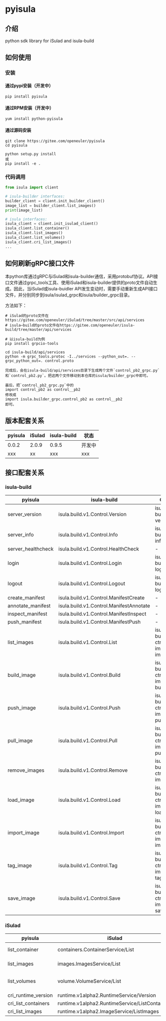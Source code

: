 # pyisula

## 介绍

python sdk library for iSulad and isula-build

## 如何使用

### 安装

#### 通过pypi安装（开发中）

```shell
pip install pyisula
```

#### 通过RPM安装（开发中）

```shell
yum install python-pyisula
```

#### 通过源码安装

```shell
git clone https://gitee.com/openeuler/pyisula
cd pyisula

python setup.py install
或
pip install -e .
```

### 代码调用

```python
from isula import client

# isula-builder interfaces:
builder_client = client.init_builder_client()
image_list = builder_client.list_images()
print(image_list)

# isula interfaces:
isula_client = client.init_isulad_client()
isula_client.list_container()
isula_client.list_images()
isula_client.list_volumes()
isula_client.cri_list_images()
...
```

## 如何刷新gRPC接口文件

本python库通过gRPC与iSulad和isula-builder通信，采用protobuf协议。API接口文件通过grpc_tools工具、使用iSulad和isula-builder提供的proto文件自动生成。因此，当iSulad或isula-buidler API发生变动时，需要手动重新生成API接口文件，并分别同步到isula/isulad_grpc和isula/builder_grpc目录。

方法如下：

```shell
# iSulad的proto文件在https://gitee.com/openeuler/iSulad/tree/master/src/api/services
# isula—build的proto文件在https://gitee.com/openeuler/isula-build/tree/master/api/services

# 以isula-build为例
pip install grpcio-tools

cd isula-build/api/services
python -m grpc_tools.protoc -I../services --python_out=. --grpc_python_out=. control.proto

完成后，会在isula-build/api/services目录下生成两个文件`control_pb2_grpc.py`和`control_pb2.py`。把这两个文件移动到本仓库的isula/builder_grpc中即可。

最后，把`control_pb2_grpc.py`中的
import control_pb2 as control__pb2
修改成
import isula.builder_grpc.control_pb2 as control__pb2
即可。
```

## 版本配套关系

| pyisula | iSulad | isula-build | 状态 |
|  ----  |  ----  |  ----  |  ----  |
| 0.0.2 | 2.0.9 | 0.9.5 | 开发中 |
| xxx | xx | xxx | xxx|

## 接口配套关系

### isula-build

| pyisula | isula-build | CLI |
| ---- | ---- | ---- |
| server_version | isula.build.v1.Control.Version | isula-build version |
| server_info | isula.build.v1.Control.Info | isula-build info |
| server_healthcheck | isula.build.v1.Control.HealthCheck | - |
| login | isula.build.v1.Control.Login | isula-build login |
| logout | isula.build.v1.Control.Logout | isula-build logout |
| create_manifest | isula.build.v1.Control.ManifestCreate| - |
| annotate_manifest | isula.build.v1.Control.ManifestAnnotate| - |
| inspect_manifest | isula.build.v1.Control.ManifestInspect| - |
| push_manifest | isula.build.v1.Control.ManifestPush| - |
| list_images | isula.build.v1.Control.List | isula-build ctr-img images |
| build_image | isula.build.v1.Control.Build | isula-build ctr-img build |
| push_image | isula.build.v1.Control.Push | isula-build ctr-img push |
| pull_image | isula.build.v1.Control.Pull | isula-build ctr-img pull |
| remove_images | isula.build.v1.Control.Remove | isula-build ctr-img rm |
| load_image | isula.build.v1.Control.Load | isula-build ctr-img load |
| import_image | isula.build.v1.Control.Import | isula-build ctr-img import |
| tag_image | isula.build.v1.Control.Tag | isula-build ctr-img tag |
| save_image | isula.build.v1.Control.Save | isula-build ctr-img save |

### iSulad

| pyisula | iSulad | CLI |
| ---- | ---- | ---- |
| list_container | containers.ContainerService/List | isula ps |
| list_images | images.ImagesService/List | isula images |
| list_volumes | volume.VolumeService/List | isula volume ls |
| cri_runtime_version | runtime.v1alpha2.RuntimeService/Version | - |
| cri_list_containers | runtime.v1alpha2.RuntimeService/ListContainers | - |
| cri_list_images | runtime.v1alpha2.ImageService/ListImages | - |
